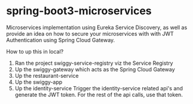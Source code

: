 # spring-boot3-microservices
Microservices implementation using Eureka Service Discovery, as well as provide an idea on how to secure your microservices with with JWT Authentication using Spring Cloud Gateway. 

How to up this in local?

1. Ran the project swiggy-service-registry viz the Service Registry
2. Up the swiggy-gateway which acts as the Spring Cloud Gateway
3. Up the restaurant-service
4. Up the swiggy-app
5. Up the identity-service
   Trigger the identity-service related api's and generate the JWT token. For the rest of the api calls, use that token.
